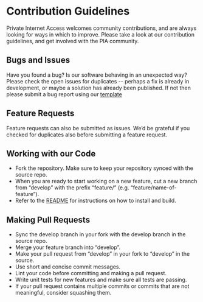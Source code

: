 # Contribution Guidelines
Private Internet Access welcomes community contributions, and are always looking for ways in which to improve. Please take a look at our contribution guidelines, and get involved with the PIA community.

## Bugs and Issues
Have you found a bug? Is our software behaving in an unexpected way? Please check the open issues for duplicates -- perhaps a fix is already in development, or maybe a solution has already been published.
If not then please submit a bug report using our [template](/.github/ISSUE_TEMPLATE.md)

## Feature Requests
Feature requests can also be submitted as issues. We’d be grateful if you checked for duplicates also before submitting a feature request.

## Working with our Code
* Fork the repository. Make sure to keep your repository synced with the source repo.
* When you are ready to start working on a new feature, cut a new branch from “develop” with the prefix “feature/” (e.g. “feature/name-of-feature”).
* Refer to the [README](/README.md) for instructions on how to install and build.

## Making Pull Requests
* Sync the develop branch in your fork with the develop branch in the source repo.
* Merge your feature branch into “develop”.
* Make your pull request from “develop” in your fork to “develop” in the source.
* Use short and concise commit messages.
* Lint your code before committing and making a pull request.
* Write unit tests for new features and make sure all tests are passing.
* If your pull request contains multiple commits or commits that are not meaningful, consider squashing them.
